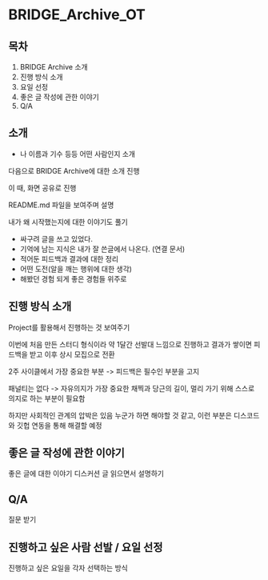 # BRIDGE_Archive_OT

## 목차

1. BRIDGE Archive 소개
2. 진행 방식 소개
3. 요일 선정
4. 좋은 글 작성에 관한 이야기
5. Q/A

## 소개

- 나 이름과 기수 등등 어떤 사람인지 소개

다음으로 BRIDGE Archive에 대한 소개 진행

이 때, 화면 공유로 진행

README.md 파일을 보여주며 설명

내가 왜 시작했는지에 대한 이야기도 풀기

- 싸구려 글을 쓰고 있었다.
- 기억에 남는 지식은 내가 잘 쓴글에서 나온다. (연결 문서)
- 적어둔 피드백과 결과에 대한 정리
- 어떤 도전(알을 깨는 행위에 대한 생각)
- 해봤던 경험 되게 좋은 경험들 위주로

## 진행 방식 소개

Project를 활용해서 진행하는 것 보여주기

이번에 처음 만든 스터디 형식이라 약 1달간 선발대 느낌으로 진행하고 결과가 쌓이면 피드백을 받고 이후 상시 모집으로 전환

2주 사이클에서 가장 중요한 부분 -> 피드백은 필수인 부분을 고지

패널티는 없다 -> 자유의지가 가장 중요한 채찍과 당근의 길이, 멀리 가기 위해 스스로 의지로 하는 부분이 필요함

하지만 사회적인 관계의 압박은 있음 누군가 하면 해야할 것 같고, 이런 부분은 디스코드와 깃헙 연동을 통해 해결할 예정

## 좋은 글 작성에 관한 이야기

좋은 글에 대한 이야기 디스커션 글 읽으면서 설명하기

## Q/A

질문 받기

## 진행하고 싶은 사람 선발 / 요일 선정

진행하고 싶은 요일을 각자 선택하는 방식